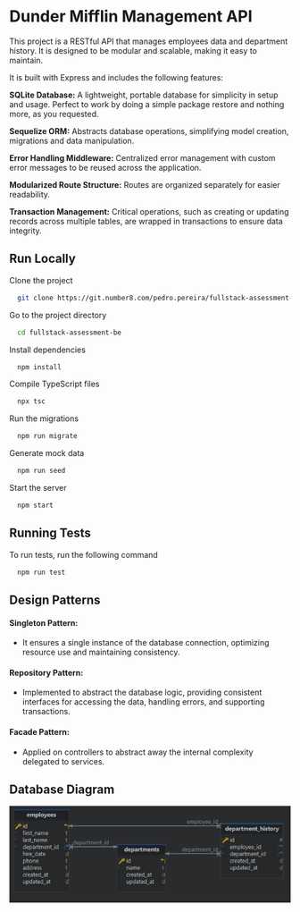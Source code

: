 
# Dunder Mifflin Management API

This project is a RESTful API that manages employees data and department history. It is designed to be modular and scalable, making it easy to maintain.

It is built with Express and includes the following features:

**SQLite Database:** A lightweight, portable database for simplicity in setup and usage. Perfect to work by doing a simple package restore and nothing more, as you requested.

**Sequelize ORM:** Abstracts database operations, simplifying model creation, migrations and data manipulation.

**Error Handling Middleware:** Centralized error management with custom error messages to be reused across the application.

**Modularized Route Structure:** Routes are organized separately for easier readability.

**Transaction Management:** Critical operations, such as creating or updating records across multiple tables, are wrapped in transactions to ensure data integrity.


## Run Locally

Clone the project

```bash
  git clone https://git.number8.com/pedro.pereira/fullstack-assessment-be.git
```

Go to the project directory

```bash
  cd fullstack-assessment-be
```

Install dependencies

```bash
  npm install
```

Compile TypeScript files

```bash
  npx tsc
```

Run the migrations

```bash
  npm run migrate
```

Generate mock data

```bash
  npm run seed
```

Start the server

```bash
  npm start
```


## Running Tests

To run tests, run the following command

```bash
  npm run test
```


## Design Patterns

#### Singleton Pattern:

- It ensures a single instance of the database connection, optimizing resource use and maintaining consistency.

#### Repository Pattern:

- Implemented to abstract the database logic, providing consistent interfaces for accessing the data, handling errors, and supporting transactions.

#### Facade Pattern:

- Applied on controllers to abstract away the internal complexity delegated to services.


## Database Diagram

![Diagram](./database-diagram.jpg)